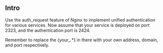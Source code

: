 ## Intro

Use the auth_request feature of Nginx to implement unified authentication for various services. Now assume that your service is deployed on port 2323, and the authentication port is 2424.

Remember to replace the {your_.*} in there with your own address, domain, and port respectively.

